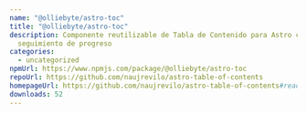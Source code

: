 ```yaml
---
name: "@olliebyte/astro-toc"
title: "@olliebyte/astro-toc"
description: Componente reutilizable de Tabla de Contenido para Astro con
  seguimiento de progreso
categories:
  - uncategorized
npmUrl: https://www.npmjs.com/package/@olliebyte/astro-toc
repoUrl: https://github.com/naujrevilo/astro-table-of-contents
homepageUrl: https://github.com/naujrevilo/astro-table-of-contents#readme
downloads: 52
---
```

